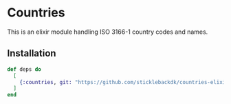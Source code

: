 # Countries

This is an elixir module handling ISO 3166-1 country codes and names.

## Installation

```elixir
def deps do
  [
    {:countries, git: "https://github.com/sticklebackdk/countries-elixir.git", tag: "0.1.0"}
  ]
end
```
